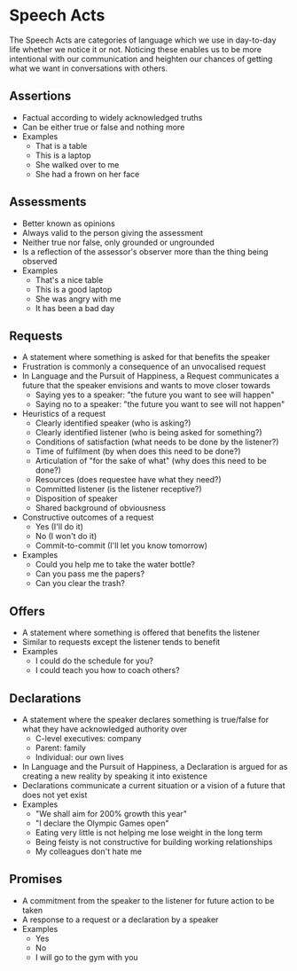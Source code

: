 # Speech Acts

The Speech Acts are categories of language which we use in day-to-day life whether we notice it or not. Noticing these enables us to be more intentional with our communication and heighten our chances of getting what we want in conversations with others.

## Assertions

* Factual according to widely acknowledged truths
* Can be either true or false and nothing more
* Examples
  * That is a table
  * This is a laptop
  * She walked over to me
  * She had a frown on her face

## Assessments

* Better known as opinions
* Always valid to the person giving the assessment
* Neither true nor false, only grounded or ungrounded
* Is a reflection of the assessor's observer more than the thing being observed
* Examples
  * That's a nice table
  * This is a good laptop
  * She was angry with me
  * It has been a bad day

## Requests

* A statement where something is asked for that benefits the speaker
* Frustration is commonly a consequence of an unvocalised request
* In Language and the Pursuit of Happiness, a Request communicates a future that the speaker envisions and wants to move closer towards
  * Saying yes to a speaker: "the future you want to see will happen"
  * Saying no to a speaker: "the future you want to see will not happen"
* Heuristics of a request
  * Clearly identified speaker (who is asking?)
  * Clearly identified listener (who is being asked for something?)
  * Conditions of satisfaction (what needs to be done by the listener?)
  * Time of fulfilment (by when does this need to be done?)
  * Articulation of "for the sake of what" (why does this need to be done?)
  * Resources (does requestee have what they need?)
  * Committed listener (is the listener receptive?)
  * Disposition of speaker
  * Shared background of obviousness
* Constructive outcomes of a request
  * Yes (I'll do it)
  * No (I won't do it)
  * Commit-to-commit (I'll let you know tomorrow)
* Examples
  * Could you help me to take the water bottle?
  * Can you pass me the papers?
  * Can you clear the trash?

## Offers

* A statement where something is offered that benefits the listener
* Similar to requests except the listener tends to benefit
* Examples
  * I could do the schedule for you?
  * I could teach you how to coach others?

## Declarations

* A statement where the speaker declares something is true/false for what they have acknowledged authority over
  * C-level executives: company
  * Parent: family
  * Individual: our own lives
* In Language and the Pursuit of Happiness, a Declaration is argued for as creating a new reality by speaking it into existence
* Declarations communicate a current situation or a vision of a future that does not yet exist
* Examples
  * "We shall aim for 200% growth this year"
  * "I declare the Olympic Games open"
  * Eating very little is not helping me lose weight in the long term
  * Being feisty is not constructive for building working relationships
  * My colleagues don't hate me

## Promises

* A commitment from the speaker to the listener for future action to be taken
* A response to a request or a declaration by a speaker
* Examples
  * Yes
  * No
  * I will go to the gym with you

